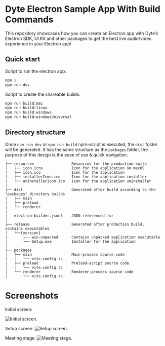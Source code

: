 # Dyte Electron Sample App With Build Commands

This repository showcases how you can create an Electron app with Dyte's Electron SDK, UI Kit and other packages to get the best live audio/video experience in your Electron app!.

## Quick start

Script to run the electron app:
```sh
npm i
npm run dev
```

Script to create the shareable builds:
```sh
npm run build:mac
npm run build:linux
npm run build:windows
npm run build:windowsUniversal
```

## Directory structure

Once `npm run dev` or `npm run build` npm-script is executed, the `dist` folder will be generated. It has the same structure as the `packages` folder, the purpose of this design is the ease of use & quick navigation.

```tree
├── resources                 Resources for the production build
|   ├── icon.icns             Icon for the application on macOS
|   ├── icon.ico              Icon for the application
|   ├── installerIcon.ico     Icon for the application installer
|   └── uninstallerIcon.ico   Icon for the application uninstaller
|
├── dist                      Generated after build according to the "packages" directory builds
|   ├── main
|   ├── preload
|   └── renderer
|
|   electron-builder.json5    JSON referenced for 
|
├── release                   Generated after production build, contains executables
|   └──{version}
|       ├── win-unpacked      Contains unpacked application executable
|       └── Setup.exe         Installer for the application
|
├── packages
|   ├── main                  Main-process source code
|   |   └── vite.config.ts
|   ├── preload               Preload-script source code
|   |   └── vite.config.ts
|   └── renderer              Renderer-process source code
|       └── vite.config.ts
```

# Screenshots

Initial screen:

![Initial screen](/screenshots/initial-screen.png "Initial screen").

Setup screen:
![Setup screen](/screenshots/setup-screen.png "Setup screen").

Meeting stage:
![Meeting stage](/screenshots/stage.png "Meeting stage").
